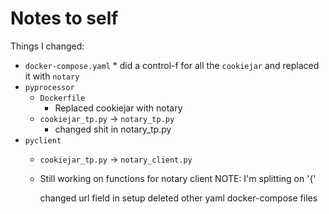 # Notes to self

Things I changed: 
 * `docker-compose.yaml`
        * did a control-f for all the `cookiejar` and replaced it with `notary` 
 * `pyprocessor`
    * `Dockerfile`
        * Replaced cookiejar with notary
    * `cookiejar_tp.py` -> `notary_tp.py`
        * changed shit in notary_tp.py
* `pyclient`
  * `cookiejar_tp.py` -> `notary_client.py`
  * Still working on functions for notary client
    NOTE: I'm splitting on '{' 

    changed url field in setup
    deleted other yaml docker-compose files